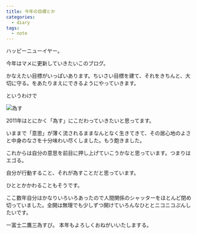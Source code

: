 ```yaml
---
title: 今年の目標とか
categories:
  - diary
tags:
  - note
---
```


ハッピーニューイヤー。

今年はマメに更新していきたいこのブログ。

かなえたい目標がいっぱいあります。ちいさい目標を建て、それをきちんと、大切に守る。をあたりまえにできるようにやっていきます。

というわけで

![為す][1]

2011年はとにかく「為す」にこだわっていきたいと思ってます。

いままで「意思」が薄く流されるままなんとなく生きてきて、その居心地のよさと中身のなさを十分味わい尽くしました。もう飽きました。

これからは自分の意思を前目に押し上げていこうかなと思っています。つまりはエゴる。

自分が行動すること、それが為すことだと思っています。

ひととかかわることもそうです。

ここ数年自分はかなりいろいろあったので人間関係のシャッターをほとんど閉め切っていました。全開は無理でも少しずつ開けていろんなひととニコニコぷんしたいです。

一富士二鷹三為すび。
本年もよろしくおねがいいたしまする。

[1]: /img/uploads/2012/01/nasu.jpg
